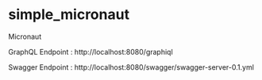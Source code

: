 # simple_micronaut
Micronaut

GraphQL Endpoint : http://localhost:8080/graphiql

Swagger Endpoint : http://localhost:8080/swagger/swagger-server-0.1.yml

